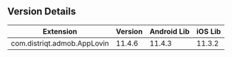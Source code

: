 ## Version Details

| Extension | Version | Android Lib | iOS Lib |
| --- | --- | --- | --- |
| com.distriqt.admob.AppLovin | 11.4.6 | 11.4.3 | 11.3.2 |
